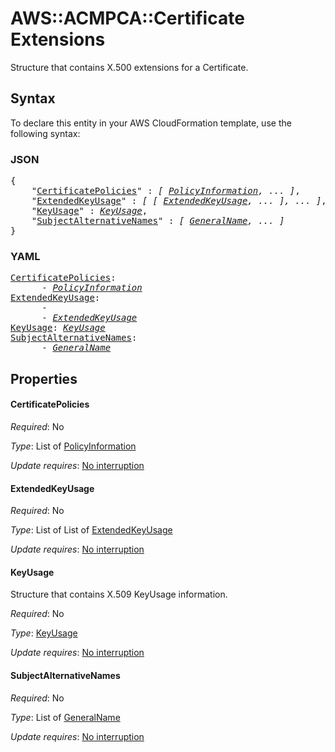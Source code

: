 # AWS::ACMPCA::Certificate Extensions

Structure that contains X.500 extensions for a Certificate.

## Syntax

To declare this entity in your AWS CloudFormation template, use the following syntax:

### JSON

<pre>
{
    "<a href="#certificatepolicies" title="CertificatePolicies">CertificatePolicies</a>" : <i>[ <a href="policyinformation.md">PolicyInformation</a>, ... ]</i>,
    "<a href="#extendedkeyusage" title="ExtendedKeyUsage">ExtendedKeyUsage</a>" : <i>[ [ <a href="extendedkeyusage.md">ExtendedKeyUsage</a>, ... ], ... ]</i>,
    "<a href="#keyusage" title="KeyUsage">KeyUsage</a>" : <i><a href="keyusage.md">KeyUsage</a></i>,
    "<a href="#subjectalternativenames" title="SubjectAlternativeNames">SubjectAlternativeNames</a>" : <i>[ <a href="generalname.md">GeneralName</a>, ... ]</i>
}
</pre>

### YAML

<pre>
<a href="#certificatepolicies" title="CertificatePolicies">CertificatePolicies</a>: <i>
      - <a href="policyinformation.md">PolicyInformation</a></i>
<a href="#extendedkeyusage" title="ExtendedKeyUsage">ExtendedKeyUsage</a>: <i>
      -
      - <a href="extendedkeyusage.md">ExtendedKeyUsage</a></i>
<a href="#keyusage" title="KeyUsage">KeyUsage</a>: <i><a href="keyusage.md">KeyUsage</a></i>
<a href="#subjectalternativenames" title="SubjectAlternativeNames">SubjectAlternativeNames</a>: <i>
      - <a href="generalname.md">GeneralName</a></i>
</pre>

## Properties

#### CertificatePolicies

_Required_: No

_Type_: List of <a href="policyinformation.md">PolicyInformation</a>

_Update requires_: [No interruption](https://docs.aws.amazon.com/AWSCloudFormation/latest/UserGuide/using-cfn-updating-stacks-update-behaviors.html#update-no-interrupt)

#### ExtendedKeyUsage

_Required_: No

_Type_: List of List of <a href="extendedkeyusage.md">ExtendedKeyUsage</a>

_Update requires_: [No interruption](https://docs.aws.amazon.com/AWSCloudFormation/latest/UserGuide/using-cfn-updating-stacks-update-behaviors.html#update-no-interrupt)

#### KeyUsage

Structure that contains X.509 KeyUsage information.

_Required_: No

_Type_: <a href="keyusage.md">KeyUsage</a>

_Update requires_: [No interruption](https://docs.aws.amazon.com/AWSCloudFormation/latest/UserGuide/using-cfn-updating-stacks-update-behaviors.html#update-no-interrupt)

#### SubjectAlternativeNames

_Required_: No

_Type_: List of <a href="generalname.md">GeneralName</a>

_Update requires_: [No interruption](https://docs.aws.amazon.com/AWSCloudFormation/latest/UserGuide/using-cfn-updating-stacks-update-behaviors.html#update-no-interrupt)
